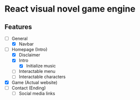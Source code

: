 # React visual novel game engine

## Features

-   [ ] General
    -   [x] Navbar
-   [ ] Homepage (Intro)
    -   [x] Disclaimer
    -   [x] Intro
        -   [x] Initialize music
    -   [ ] Interactable menu
    -   [ ] Interactable characters
-   [x] Game (Actual website)
-   [ ] Contact (Ending)
    -   [ ] Social media links
